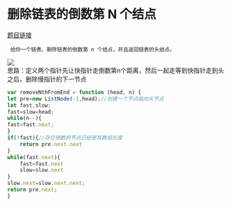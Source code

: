 # 删除链表的倒数第 N 个结点

<a href="https://leetcode-cn.com/problems/remove-nth-node-from-end-of-list/" target="_blank">题目链接</a>

```
 给你一个链表，删除链表的倒数第 n 个结点，并且返回链表的头结点。
```
<img src="https://assets.leetcode.com/uploads/2020/10/03/remove_ex1.jpg"/>
<div>思路：定义两个指针先让快指针走倒数第n个距离，然后一起走等到快指针走到头之后，删除慢指针的下一节点</div>


```js
var removeNthFromEnd = function (head, n) {
let pre=new ListNode(-1,head);//创建一个节点指向头节点
let fast,slow;
fast=slow=head;
while(n--){
fast=fast.next;
}
if(!fast){//存在倒数的节点已经是其数组长度
    return pre.next.next
}
while(fast.next){
    fast=fast.next
    slow=slow.next
}
slow.next=slow.next.next;
return pre.next;
}
```